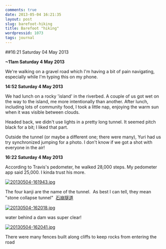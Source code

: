 ```yaml
---
comments: true
date: 2013-05-04 16:21:35
layout: post
slug: barefoot-hiking
title: Barefoot "hiking"
wordpressid: 1073
tags: journal
---
```


##16:21 Saturday 04 May 2013

**~11am Saturday 4 May 2013**

We're walking on a gravel road which I'm having a bit of pain navigating, especially while I'm typing this on my phone.

**14:52 Saturday 4 May 2013**

We had lunch on a rocky 'island' in the riverbed. A couple of us got wet on the way to the island, me more intentionally than another. After lunch, including lots of community food, I took a little nap, enjoying the warm sun when it was visible between clouds.

Headed back, we didn't use lights in a pretty long tunnel. It seemed pitch black for a bit; I liked that part.

Outside the tunnel (or maybe a different one; there were many), Yuri had us try synchronized jumping for a photo. I don't know if we got a shot with everyone in the air!

**16:22 Saturday 4 May 2013**

According to Travis's pedometer, he walked 28,000 steps. My pedometer app said 25,000. I kinda trust his more.

[![20130504-161943.jpg](http://robnugen.com/blog/wp-content/uploads/2013/05/20130504-161943.jpg)](http://robnugen.com/blog/wp-content/uploads/2013/05/20130504-161943.jpg)



The four kanji are the name of the tunnel.  As best I can tell, they mean "stone collapse tunnel"  [石崩隧道](http://translate.google.com/#ja/en/%E7%9F%B3%E5%B4%A9%E9%9A%A7%E9%81%93)

[![20130504-162018.jpg](http://robnugen.com/blog/wp-content/uploads/2013/05/20130504-162018.jpg)](http://robnugen.com/blog/wp-content/uploads/2013/05/20130504-162018.jpg)



water behind a dam was super clear!

[![20130504-162041.jpg](http://robnugen.com/blog/wp-content/uploads/2013/05/20130504-162041.jpg)](http://robnugen.com/blog/wp-content/uploads/2013/05/20130504-162041.jpg)



There were many fences built along cliffs to keep rocks from entering the road
